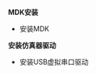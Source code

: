 <!--
 * @Date: 2024-05-28
 * @LastEditors: 不与
 * @LastEditTime: 2024-05-28
 * @FilePath: \STM32_Study\基础篇\软件安装.md
 * @Description: 
-->
**MDK安装**

- 安装MDK

**安装仿真器驱动**

- 安装USB虚拟串口驱动
